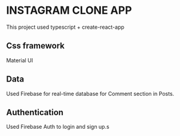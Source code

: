 # INSTAGRAM CLONE APP

This project used typescript + create-react-app

## Css framework

Material UI

## Data

Used Firebase for real-time database for Comment section in Posts.

## Authentication

Used Firebase Auth to login and sign up.s
